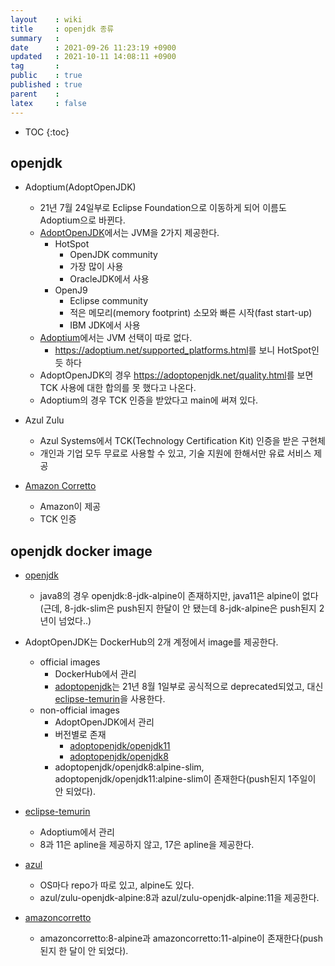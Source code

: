 ```yaml
---
layout    : wiki
title     : openjdk 종류
summary   : 
date      : 2021-09-26 11:23:19 +0900
updated   : 2021-10-11 14:08:11 +0900
tag       : 
public    : true
published : true
parent    : 
latex     : false
---
```

* TOC
{:toc}

## openjdk
- Adoptium(AdoptOpenJDK)
	- 21년 7월 24일부로 Eclipse Foundation으로 이동하게 되어 이름도 Adoptium으로 바뀐다.
	- [AdoptOpenJDK](https://adoptopenjdk.net/ )에서는 JVM을 2가지 제공한다.
		- HotSpot
			- OpenJDK community
			- 가장 많이 사용
			- OracleJDK에서 사용
		- OpenJ9
			- Eclipse community
			- 적은 메모리(memory footprint) 소모와 빠른 시작(fast start-up)
			- IBM JDK에서 사용
	- [Adoptium](https://adoptium.net/ )에서는 JVM 선택이 따로 없다.
		- <https://adoptium.net/supported_platforms.html>를 보니 HotSpot인 듯 하다
	- AdoptOpenJDK의 경우 <https://adoptopenjdk.net/quality.html>를 보면 TCK 사용에 대한 합의를 못 했다고 나온다.
	- Adoptium의 경우 TCK 인증을 받았다고 main에 써져 있다.

- Azul Zulu
	- Azul Systems에서 TCK(Technology Certification Kit) 인증을 받은 구현체
	- 개인과 기업 모두 무료로 사용할 수 있고, 기술 지원에 한해서만 유료 서비스 제공

- [Amazon Corretto](https://aws.amazon.com/ko/corretto/ )
	- Amazon이 제공
	- TCK 인증

## openjdk docker image
- [openjdk](https://hub.docker.com/_/openjdk )
	- java8의 경우 openjdk:8-jdk-alpine이 존재하지만, java11은 alpine이 없다(근데, 8-jdk-slim은 push된지 한달이 안 됐는데 8-jdk-alpine은 push된지 2년이 넘었다..)

- AdoptOpenJDK는 DockerHub의 2개 계정에서 image를 제공한다.
	- official images
		- DockerHub에서 관리
		- [adoptopenjdk](https://hub.docker.com/_/adoptopenjdk )는 21년 8월 1일부로 공식적으로 deprecated되었고, 대신 [eclipse-temurin](https://hub.docker.com/_/eclipse-temurin )을 사용한다.
	- non-official images
		- AdoptOpenJDK에서 관리
		- 버전별로 존재
			- [adoptopenjdk/openjdk11](https://hub.docker.com/r/adoptopenjdk/openjdk11 )
			- [adoptopenjdk/openjdk8](https://hub.docker.com/r/adoptopenjdk/openjdk8 )
		- adoptopenjdk/openjdk8:alpine-slim, adoptopenjdk/openjdk11:alpine-slim이 존재한다(push된지 1주일이 안 되었다).

- [eclipse-temurin](https://hub.docker.com/_/eclipse-temurin )
	- Adoptium에서 관리
	- 8과 11은 apline을 제공하지 않고, 17은 apline을 제공한다.

- [azul](https://hub.docker.com/u/azul )
	- OS마다 repo가 따로 있고, alpine도 있다.
	- azul/zulu-openjdk-alpine:8과 azul/zulu-openjdk-alpine:11을 제공한다.

- [amazoncorretto](https://hub.docker.com/_/amazoncorretto )
	- amazoncorretto:8-alpine과 amazoncorretto:11-alpine이 존재한다(push된지 한 달이 안 되었다).
